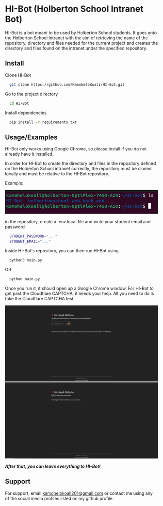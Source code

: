 
# HI-Bot (Holberton School Intranet Bot)

HI-Bot is a bot meant to be used by Holberton School students. It goes onto the Holberton School Intranet with the aim of retrieving the name of the repository, directory and files needed for the current project and creates the directory and files found on the intranet under the specified repository.


## Install

Clone HI-Bot

```bash
  git clone https://github.com/KamoheloKoali/HI-Bot.git
```

Go to the project directory

```bash
  cd HI-Bot
```

Install dependencies

```bash
  pip install -r requirements.txt
```


## Usage/Examples

HI-Bot only works using Google Chrome, so please install if you do not already have it installed.

In order for HI-Bot to create the directory and files in the repository defined on the Holberton School intranet correctly, the repository must be cloned locally and must be relative to the HI-Bot repository.

Example: 

![Example Screenshot](./img/image.png)

in the repository, create a .env.local file and write your student email and password

``` bash
  STUDENT_PASSWORD="..."
  STUDENT_EMAIL="..."
```

Inside HI-Bot's repository, you can then run HI-Bot using

``` bash
  python3 main.py
```

OR

``` bash
  python main.py
```

Once you run it, it should open up a Google Chrome window. For HI-Bot to get past the Cloudflare CAPTCHA, it needs your help. All you need to do is take the Cloudflare CAPTCHA test.

![CAPTCHA_test Screenshot](./img/CAPTCHA_test.png)
![CAPTCHA_complete Screenshot](./img/CAPTCHA_complete.png)

<i>
<b>After that, you can leave everything to HI-Bot!</b>
</i>

## Support

For support, email kamohelokoali201@gmail.com or contact me using any of the social media profiles listed on my github profile.

